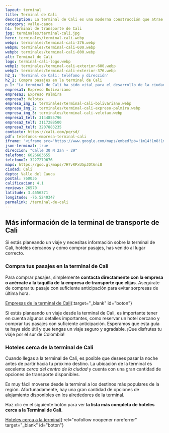 ```yaml
---
layout: terminal
title: Terminal de Cali
description: La terminal de Cali es una moderna construcción que atrae miles de visitantes a diario. Viaja seguro por esta terminal de transporte.
category: valle-cauca
h1: Terminal de transporte de Cali
jpg: terminales/terminal-cali.jpg
hero: terminales/terminal-cali.webp
webps: terminales/terminal-cali-376.webp
webpm: terminales/terminal-cali-600.webp
webpb: terminales/terminal-cali-800.webp
alt: Terminal de Cali
logo: terminal-cali-logo.webp
webp1: terminales/terminal-cali-exterior-600.webp
webp2: terminales/terminal-cali-exterior-376.webp
h2_1: 'Terminal de Cali: teléfono y dirección'
h2_2: Compra pasajes en la terminal de Cali
p_1: "La terminal de Cali ha sido vital para el desarrollo de la ciudad. También, ha sido y sigue siendo una fuente de generación de empleo."
empresa1: Expreso Bolivariano
empresa2: Expreso Palmira
empresa3: Velotax
empresa_img_1: terminales/terminal-cali-bolivariano.webp
empresa_img_2: terminales/terminal-cali-expreso-palmira.webp
empresa_img_3: terminales/terminal-cali-velotax.webp
empresa1_telf: 3144855796
empresa2_telf: 3117288500
empresa3_telf: 3207883235
contacto: https://cali.com/pqrsd/
pdf: telefonos-empresa-terminal-cali
iframe: '<iframe src="https://www.google.com/maps/embed?pb=!1m14!1m8!1m3!1d3965.8771378474376!2d-75.571231!3d6.279879!3m2!1i1024!2i768!4f13.1!3m3!1m2!1s0x8e4428d778c62ff7%3A0x14b3b886bb9997e3!2sTerminales%20Medell%C3%ADn%20-%20Norte!5e0!3m2!1ses!2sco!4v1676576605595!5m2!1ses!2sco" width="100%" height="450" style="border:0;" allowfullscreen="" loading="lazy" referrerpolicy="no-referrer-when-downgrade"></iframe>'
json-terminal: true
direccion: "Calle 30 N 2an - 29"
telefono: 6026683655
telefono2: 3227279676
maps: https://goo.gl/maps/7H7vRPxU5pJDt6ni8
ciudad: Cali
depto: Valle del Cauca
postal: 760036
calificacion: 4.1
reviews: 26570
latitude: 3.4656371
longitude: -76.5240347
permalink: /terminal-de-cali
---
```

## Más información de la terminal de transporte de Cali

Si estás planeando un viaje y necesitas información sobre la terminal de Cali, hoteles cercanos y cómo comprar pasajes, has venido al lugar correcto.

### Compra tus pasajes en la terminal de Cali

Para comprar pasajes, simplemente **contacta directamente con la empresa o acércate a la taquilla de la empresa de transporte que elijas**. Asegúrate de comprar tu pasaje con suficiente anticipación para evitar sorpresas de última hora.

[Empresas de la terminal de Cali]({{page.pdf}}){:target="_blank" id="boton"}

Si estás planeando un viaje desde la terminal de Cali, es importante tener en cuenta algunos detalles importantes, como reservar un hotel cercano y comprar tus pasajes con suficiente anticipación. Esperamos que esta guía te haya sido útil y que tengas un viaje seguro y agradable. ¡Que disfrutes tu viaje por el sur de Colombia!

### Hoteles cerca de la terminal de Cali

Cuando llegas a la terminal de Cali, es posible que desees pasar la noche antes de partir hacia tu próximo destino. La ubicación de la terminal es excelente *cerca del centro de la ciudad* y cuenta con una gran cantidad de opciones de transporte disponibles.

Es muy fácil moverse desde la terminal a los destinos más populares de la región. Afortunadamente, hay una gran cantidad de opciones de alojamiento disponibles en los alrededores de la terminal.

Haz clic en el siguiente botón para ver **la lista más completa de hoteles cerca a la Terminal de Cali**.

[Hoteles cerca a la terminal](https://www.google.com/maps/search/Hoteles/@10.910865,-74.7979319,15.75z/data=!4m2!2m1!6e3){:rel="nofollow noopener noreferrer" target="_blank" id="boton"}
